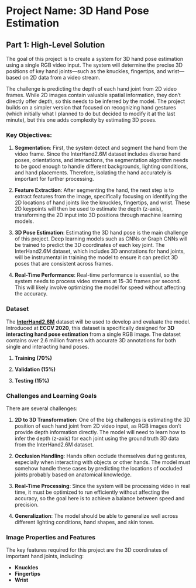 # Project Name: 3D Hand Pose Estimation

## Part 1: High-Level Solution

The goal of this project is to create a system for 3D hand pose estimation using a single RGB video input. The system will determine the precise 3D positions of key hand joints—such as the knuckles, fingertips, and wrist—based on 2D data from a video stream. 

The challenge is predicting the depth of each hand joint from 2D video frames. While 2D images contain valuable spatial information, they don’t directly offer depth, so this needs to be inferred by the model. The project builds on a simpler version that focused on recognizing hand gestures (which initially what I planned to do but decided to modify it at the last minute), but this one adds complexity by estimating 3D poses.

### Key Objectives:
1. **Segmentation**:
   First, the system detect and segment the hand from the video frame. Since the InterHand2.6M dataset includes diverse hand poses, orientations, and interactions, the segmentation algorithm needs to be good enough to handle different backgrounds, lighting conditions, and hand placements. Therefore, isolating the hand accurately is important for further processing.

2. **Feature Extraction**:
   After segmenting the hand, the next step is to extract features from the image, specifically focusing on identifying the 2D locations of hand joints like the knuckles, fingertips, and wrist. These 2D keypoints will then be used to estimate the depth (z-axis), transforming the 2D input into 3D positions through machine learning models.

3. **3D Pose Estimation**:
   Estimating the 3D hand pose is the main challenge of this project. Deep learning models such as CNNs or Graph CNNs will be trained to predict the 3D coordinates of each key joint. The InterHand2.6M dataset, which includes 3D annotations for hand joints, will be instrumental in training the model to ensure it can predict 3D poses that are consistent across frames.

4. **Real-Time Performance**:
   Real-time performance is essential, so the system needs to process video streams at 15–30 frames per second. This will likely involve optimizing the model for speed without affecting the accuracy.

### Dataset

   The **[InterHand2.6M](https://mks0601.github.io/InterHand2.6M/)** dataset will be used to develop and evaluate the model. Introduced at **ECCV 2020**, this dataset is specifically designed for **3D interacting hand pose estimation** from a single RGB image. The dataset contains over 2.6 million frames with accurate 3D annotations for both single and interacting hand poses.

1. **Training (70%)**
   
2. **Validation (15%)**

3. **Testing (15%)**
   

### Challenges and Learning Goals

There are several challenges:

1. **2D to 3D Transformation**:
   One of the big challenges is estimating the 3D position of each hand joint from 2D video input, as RGB images don’t provide depth information directly. The model will need to learn how to infer the depth (z-axis) for each joint using the ground truth 3D data from the InterHand2.6M dataset.

2. **Occlusion Handling**:
   Hands often occlude themselves during gestures, especially when interacting with objects or other hands. The model must somehow handle these cases by predicting the locations of occluded joints probably based on anatomical knowledge.

3. **Real-Time Processing**:
   Since the system will be processing video in real time, it must be optimized to run efficiently without affecting the accuracy, so the goal here is to achieve a balance between speed and precision.

4. **Generalization**:
   The model should be able to generalize well across different lighting conditions, hand shapes, and skin tones.

### Image Properties and Features

The key features required for this project are the 3D coordinates of important hand joints, including:
- **Knuckles**
- **Fingertips**
- **Wrist**

